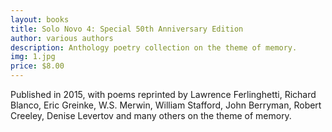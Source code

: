```yaml
---
layout: books
title: Solo Novo 4: Special 50th Anniversary Edition
author: various authors
description: Anthology poetry collection on the theme of memory.
img: 1.jpg
price: $8.00
---
```


Published in 2015, with poems reprinted by Lawrence Ferlinghetti, Richard Blanco, Eric Greinke, W.S. Merwin, William Stafford, John Berryman, Robert Creeley, Denise Levertov and many others on the theme of memory.